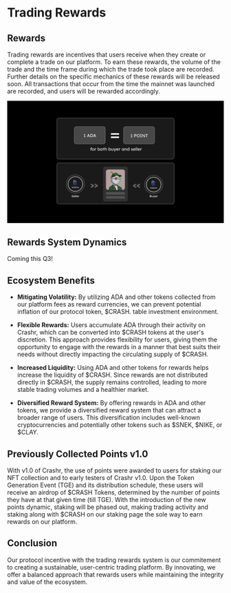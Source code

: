 # Trading Rewards

## **Rewards**

Trading rewards are incentives that users receive when they create or complete a trade on our platform. To earn these rewards, the volume of the trade and the time frame during which the trade took place are recorded. Further details on the specific mechanics of these rewards will be released soon. All transactions that occur from the time the mainnet was launched are recorded, and users will be rewarded accordingly.

![Points](/img/points.png)

## Rewards System Dynamics

Coming this Q3!

## Ecosystem Benefits

* **Mitigating Volatility:** By utilizing ADA and other tokens collected from our platform fees as reward currencies, we can prevent potential inflation of our protocol token, $CRASH. table investment environment.

* **Flexible Rewards:** Users accumulate ADA through their activity on Crashr, which can be converted into $CRASH tokens at the user's discretion. This approach provides flexibility for users, giving them the opportunity to engage with the rewards in a manner that best suits their needs without directly impacting the circulating supply of $CRASH. 

* **Increased Liquidity:** Using ADA and other tokens for rewards helps increase the liquidity of $CRASH. Since rewards are not distributed directly in $CRASH, the supply remains controlled, leading to more stable trading volumes and a healthier market. 

* **Diversified Reward System:** By offering rewards in ADA and other tokens, we provide a diversified reward system that can attract a broader range of users. This diversification includes well-known cryptocurrencies and potentially other tokens such as $SNEK, $NIKE, or $CLAY. 

## Previously Collected Points v1.0

With v1.0 of Crashr, the use of points were awarded to users for staking our NFT collection and to early testers of Crashr v1.0. Upon the Token Generation Event (TGE) and its distribution schedule, these users will receive an airdrop of $CRASH Tokens, determined by the number of points they have at that given time (till TGE). With the introduction of the new points dynamic, staking will be phased out, making trading activity and staking along with $CRASH on our staking page the sole way to earn rewards on our platform. 

## Conclusion

Our protocol incentive with the trading rewards system is our commitement to creating a sustainable, user-centric trading platform. By innovating, we offer a balanced approach that rewards users while maintaining the integrity and value of the ecosystem.&#x20;
